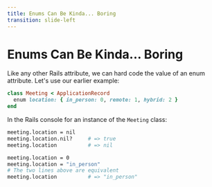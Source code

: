 ```yaml
---
title: Enums Can Be Kinda... Boring
transition: slide-left
---
```


# Enums Can Be Kinda... Boring

Like any other Rails attribute, we can hard code the value of an enum attribute. Let's use our earlier example:

```rb {hide|*} filename="app/models/meeting.rb"
class Meeting < ApplicationRecord
  enum location: { in_person: 0, remote: 1, hybrid: 2 }
end
```

In the Rails console for an instance of the `Meeting` class:

```sh {hide|1|1-2|1-3|5|5-7|5-8}
meeting.location = nil
meeting.location.nil?     # => true
meeting.location          # => nil

meeting.location = 0
meeting.location = "in_person"
# The two lines above are equivalent
meeting.location          # => "in_person"
```

<!--
These are instance methods
-->
